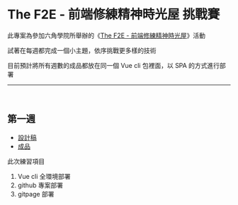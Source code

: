 # The F2E - 前端修練精神時光屋 挑戰賽
此專案為參加六角學院所舉辦的《[The F2E - 前端修練精神時光屋](http://www.hexschool.com/2018/05/09/2018-05-09-the_f2e/)》活動

試著在每週都完成一個小主題，依序挑戰更多樣的技術

目前預計將所有週數的成品都放在同一個 Vue cli 包裡面，以 SPA 的方式進行部署
<br>

* * *
<br>

## 第一週
*   [設計稿](https://hexschool.github.io/THE_F2E_Design/todolist/)
*   [成品](https://ykkate.github.io/the-f2e/#/no1/my-task)

此次練習項目
1.  Vue cli 全環境部署
2.  github 專案部署
3.  gitpage 部署